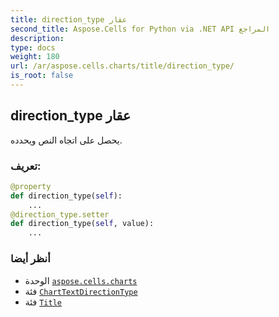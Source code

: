 ```yaml
---
title: direction_type عقار
second_title: Aspose.Cells for Python via .NET API المراجع
description:
type: docs
weight: 180
url: /ar/aspose.cells.charts/title/direction_type/
is_root: false
---
```

##  direction_type عقار

يحصل على اتجاه النص ويحدده.
###  تعريف:
```python
@property
def direction_type(self):
    ...
@direction_type.setter
def direction_type(self, value):
    ...
```

###  أنظر أيضا
* الوحدة [`aspose.cells.charts`](../../)
* فئة [`ChartTextDirectionType`](/cells/python-net/ar/aspose.cells.charts/charttextdirectiontype)
* فئة [`Title`](/cells/python-net/ar/aspose.cells.charts/title)

